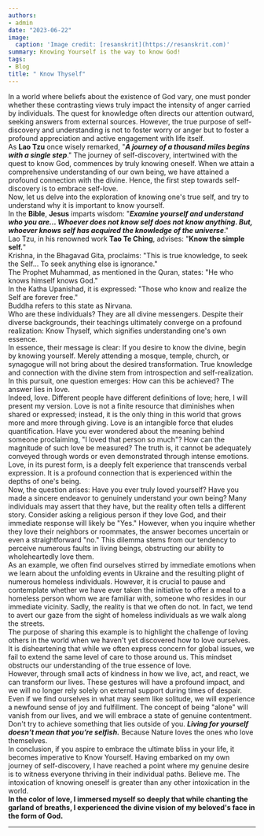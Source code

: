 ```yaml
---
authors:
- admin
date: "2023-06-22"
image:
  caption: 'Image credit: [resanskrit](https://resanskrit.com)'
summary: Knowing Yourself is the way to know God!
tags:
- Blog
title: " Know Thyself"
---
```


In a world where beliefs about the existence of God vary, one must ponder whether these contrasting views truly impact the intensity of anger carried by individuals. The quest for knowledge often directs our attention outward, seeking answers from external sources. However, the true purpose of self-discovery and understanding is not to foster worry or anger but to foster a profound appreciation and active engagement with life itself.<br /> As **Lao Tzu** once wisely remarked, "**_A journey of a thousand miles begins with a single step_**." The journey of self-discovery, intertwined with the quest to know God, commences by truly knowing oneself. When we attain a comprehensive understanding of our own being, we have attained a profound connection with the divine. Hence, the first step towards self-discovery is to embrace self-love.<br /> Now, let us delve into the exploration of knowing one's true self, and try to understand why it is important to know yourself. <br />In the **Bible**, **Jesus** imparts wisdom: "**_Examine yourself and understand who you are... Whoever does not know self does not know anything. But, whoever knows self has acquired the knowledge of the universe_**." <br />Lao Tzu, in his renowned work **Tao Te Ching**, advises: "**Know the simple self.**"<br /> Krishna, in the Bhagavad Gita, proclaims: "This is true knowledge, to seek the Self... To seek anything else is ignorance."<br />The Prophet Muhammad, as mentioned in the Quran, states: "He who knows himself knows God."<br />In the Katha Upanishad, it is expressed: "Those who know and realize the Self are forever free."<br />Buddha refers to this state as Nirvana.<br />Who are these individuals? They are all divine messengers. Despite their diverse backgrounds, their teachings ultimately converge on a profound realization: Know Thyself, which signifies understanding one's own essence.<br />In essence, their message is clear: If you desire to know the divine, begin by knowing yourself. Merely attending a mosque, temple, church, or synagogue will not bring about the desired transformation. True knowledge and connection with the divine stem from introspection and self-realization. <br />In this pursuit, one question emerges: How can this be achieved? The answer lies in love.<br />Indeed, love. Different people have different definitions of love; here, I will present my version. Love is not a finite resource that diminishes when shared or expressed; instead, it is the only thing in this world that grows more and more through giving. Love is an intangible force that eludes quantification. Have you ever wondered about the meaning behind someone proclaiming, "I loved that person so much"? How can the magnitude of such love be measured? The truth is, it cannot be adequately conveyed through words or even demonstrated through intense emotions. Love, in its purest form, is a deeply felt experience that transcends verbal expression. It is a profound connection that is experienced within the depths of one's being.<br />Now, the question arises: Have you ever truly loved yourself? Have you made a sincere endeavor to genuinely understand your own being? Many individuals may assert that they have, but the reality often tells a different story. Consider asking a religious person if they love God, and their immediate response will likely be "Yes." However, when you inquire whether they love their neighbors or roommates, the answer becomes uncertain or even a straightforward "no." This dilemma stems from our tendency to perceive numerous faults in living beings, obstructing our ability to wholeheartedly love them.<br />As an example, we often find ourselves stirred by immediate emotions when we learn about the unfolding events in Ukraine and the resulting plight of numerous homeless individuals. However, it is crucial to pause and contemplate whether we have ever taken the initiative to offer a meal to a homeless person whom we are familiar with, someone who resides in our immediate vicinity. Sadly, the reality is that we often do not. In fact, we tend to avert our gaze from the sight of homeless individuals as we walk along the streets.<br />The purpose of sharing this example is to highlight the challenge of loving others in the world when we haven't yet discovered how to love ourselves. It is disheartening that while we often express concern for global issues, we fail to extend the same level of care to those around us. This mindset obstructs our understanding of the true essence of love.<br />However, through small acts of kindness in how we live, act, and react, we can transform our lives. These gestures will have a profound impact, and we will no longer rely solely on external support during times of despair. Even if we find ourselves in what may seem like solitude, we will experience a newfound sense of joy and fulfillment. The concept of being "alone" will vanish from our lives, and we will embrace a state of genuine contentment. Don't try to achieve something that lies outside of you. **_Living for yourself doesn’t mean that you’re selfish._** Because Nature loves the ones who love themselves.<br />In conclusion, if you aspire to embrace the ultimate bliss in your life, it becomes imperative to Know Yourself. Having embarked on my own journey of self-discovery, I have reached a point where my genuine desire is to witness everyone thriving in their individual paths. Believe me. The intoxication of knowing oneself is greater than any other intoxication in the world.<br />**In the color of love, I immersed myself so deeply that while chanting the garland of breaths, I experienced the divine vision of my beloved's face in the form of God.**

---


